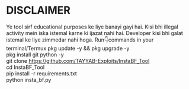 # DISCLAIMER
Ye tool sirf educational purposes ke liye banayi gayi hai. Kisi bhi illegal activity mein iska istemal karne ki ijazat nahi hai. Developer kisi bhi galat istemal ke liye zimmedar nahi hoga.
Run👇commands in your terminal/Termux 
pkg update -y && pkg upgrade -y  
pkg install git python -y  
git clone https://github.com/TAYYAB-Exploits/InstaBF_Tool  
cd InstaBF_Tool  
pip install -r requirements.txt  
python insta_bf.py 
